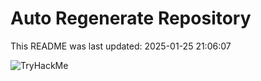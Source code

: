 # Auto Regenerate Repository

This README was last updated: 2025-01-25 21:06:07

 ![TryHackMe](https://tryhackme.com/badge/533634)